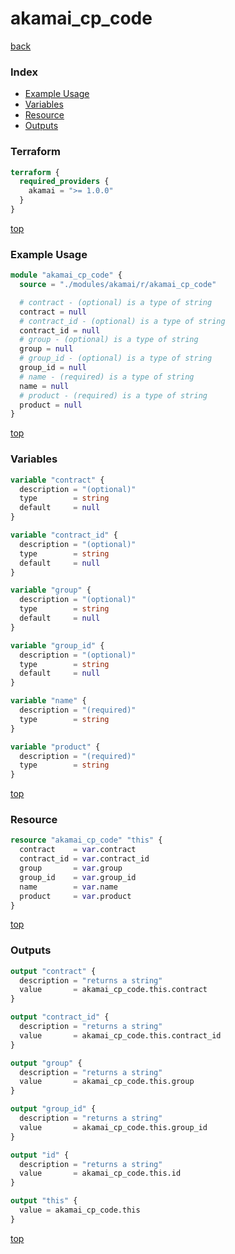 # akamai_cp_code

[back](../akamai.md)

### Index

- [Example Usage](#example-usage)
- [Variables](#variables)
- [Resource](#resource)
- [Outputs](#outputs)

### Terraform

```terraform
terraform {
  required_providers {
    akamai = ">= 1.0.0"
  }
}
```

[top](#index)

### Example Usage

```terraform
module "akamai_cp_code" {
  source = "./modules/akamai/r/akamai_cp_code"

  # contract - (optional) is a type of string
  contract = null
  # contract_id - (optional) is a type of string
  contract_id = null
  # group - (optional) is a type of string
  group = null
  # group_id - (optional) is a type of string
  group_id = null
  # name - (required) is a type of string
  name = null
  # product - (required) is a type of string
  product = null
}
```

[top](#index)

### Variables

```terraform
variable "contract" {
  description = "(optional)"
  type        = string
  default     = null
}

variable "contract_id" {
  description = "(optional)"
  type        = string
  default     = null
}

variable "group" {
  description = "(optional)"
  type        = string
  default     = null
}

variable "group_id" {
  description = "(optional)"
  type        = string
  default     = null
}

variable "name" {
  description = "(required)"
  type        = string
}

variable "product" {
  description = "(required)"
  type        = string
}
```

[top](#index)

### Resource

```terraform
resource "akamai_cp_code" "this" {
  contract    = var.contract
  contract_id = var.contract_id
  group       = var.group
  group_id    = var.group_id
  name        = var.name
  product     = var.product
}
```

[top](#index)

### Outputs

```terraform
output "contract" {
  description = "returns a string"
  value       = akamai_cp_code.this.contract
}

output "contract_id" {
  description = "returns a string"
  value       = akamai_cp_code.this.contract_id
}

output "group" {
  description = "returns a string"
  value       = akamai_cp_code.this.group
}

output "group_id" {
  description = "returns a string"
  value       = akamai_cp_code.this.group_id
}

output "id" {
  description = "returns a string"
  value       = akamai_cp_code.this.id
}

output "this" {
  value = akamai_cp_code.this
}
```

[top](#index)